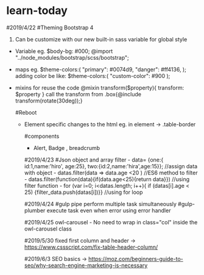 # learn-today
#2019/4/22
#Theming Bootstrap 4
1. Can be customize with our new built-in sass variable for global style
- Variable
   eg. $body-bg: #000;
    @import "../node_modules/bootstrap/scss/bootstrap";
- maps
    eg. $theme-colors:(
    "primary": #0074d9,
    "danger": #ff4136,
    );
    adding color be like:
    $theme-colors:(
    "custom-color": #900
    );
- mixins
   for reuse the code
   @mixin transform($property){
      transform: $property
   }
   call the transform from
      .box{@include transform(rotate(30deg));}
      
      
   #Reboot
   -  Element specific changes to the html
      eg. in <table> element -> .table-border
   
   #components
   - Alert, Badge , breadcrumb

 #2019/4/23
 #Json object and array filter
    - data= {one:{ id:1,name:'hiro', age:25}, two:{id:2,name:'hira',age:15}}; //assign data with object
    - datas.filter(data => data.age <20 )      //ES6 method to filter
    - datas.filter(function(data){if(data.age<25){return data}})  //using filter function
    - for (var i=0; i<datas.length; i++){ if (datas[i].age < 25) {filter_data.push(datas[i])}} //using for loop


#2019/4/24
   #gulp pipe
      perform multiple task simultaneously
   #gulp-plumber
      execute task even when error using error handler
      
#2019/4/25
   owl-carousel
      - No need to wrap in class="col" inside the owl-carousel class
      
#2019/5/30
fixed first column and header -> https://www.cssscript.com/fix-table-header-column/

#2019/6/3
SEO basics              -> https://moz.com/beginners-guide-to-seo/why-search-engine-marketing-is-necessary
